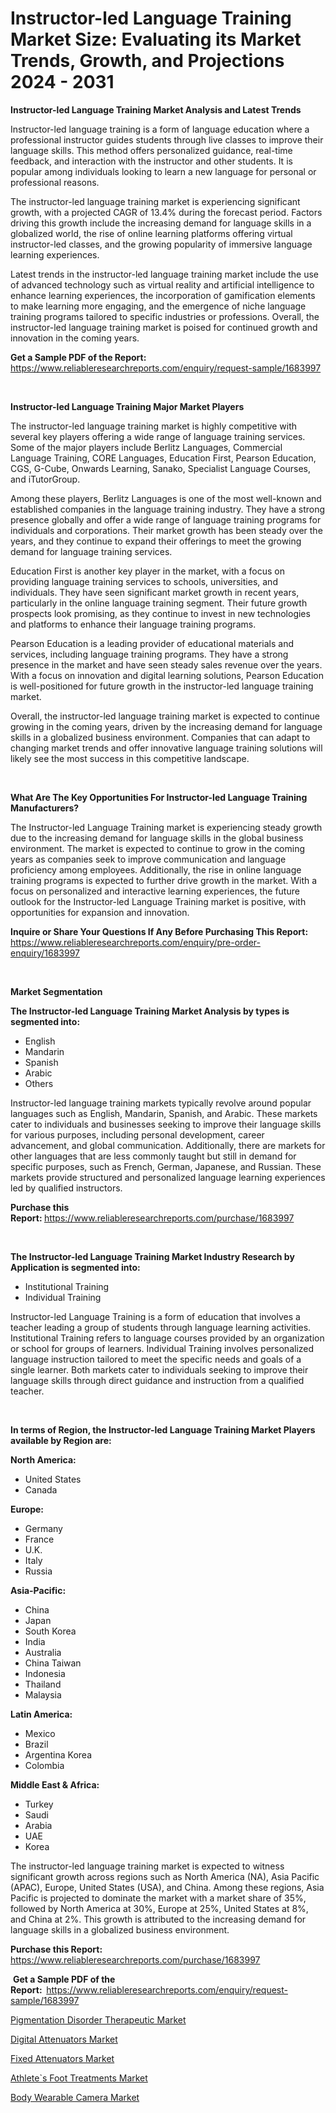 <p><h1>Instructor-led Language Training Market Size: Evaluating its Market Trends, Growth, and Projections 2024 - 2031</h1></p><p><strong>Instructor-led Language Training Market Analysis and Latest Trends</strong></p>
<p><p>Instructor-led language training is a form of language education where a professional instructor guides students through live classes to improve their language skills. This method offers personalized guidance, real-time feedback, and interaction with the instructor and other students. It is popular among individuals looking to learn a new language for personal or professional reasons.</p><p>The instructor-led language training market is experiencing significant growth, with a projected CAGR of 13.4% during the forecast period. Factors driving this growth include the increasing demand for language skills in a globalized world, the rise of online learning platforms offering virtual instructor-led classes, and the growing popularity of immersive language learning experiences.</p><p>Latest trends in the instructor-led language training market include the use of advanced technology such as virtual reality and artificial intelligence to enhance learning experiences, the incorporation of gamification elements to make learning more engaging, and the emergence of niche language training programs tailored to specific industries or professions. Overall, the instructor-led language training market is poised for continued growth and innovation in the coming years.</p></p>
<p><strong>Get a Sample PDF of the Report:&nbsp;</strong> <a href="https://www.reliableresearchreports.com/enquiry/request-sample/1683997">https://www.reliableresearchreports.com/enquiry/request-sample/1683997</a></p>
<p>&nbsp;</p>
<p><strong>Instructor-led Language Training Major Market Players</strong></p>
<p><p>The instructor-led language training market is highly competitive with several key players offering a wide range of language training services. Some of the major players include Berlitz Languages, Commercial Language Training, CORE Languages, Education First, Pearson Education, CGS, G-Cube, Onwards Learning, Sanako, Specialist Language Courses, and iTutorGroup.</p><p>Among these players, Berlitz Languages is one of the most well-known and established companies in the language training industry. They have a strong presence globally and offer a wide range of language training programs for individuals and corporations. Their market growth has been steady over the years, and they continue to expand their offerings to meet the growing demand for language training services.</p><p>Education First is another key player in the market, with a focus on providing language training services to schools, universities, and individuals. They have seen significant market growth in recent years, particularly in the online language training segment. Their future growth prospects look promising, as they continue to invest in new technologies and platforms to enhance their language training programs.</p><p>Pearson Education is a leading provider of educational materials and services, including language training programs. They have a strong presence in the market and have seen steady sales revenue over the years. With a focus on innovation and digital learning solutions, Pearson Education is well-positioned for future growth in the instructor-led language training market.</p><p>Overall, the instructor-led language training market is expected to continue growing in the coming years, driven by the increasing demand for language skills in a globalized business environment. Companies that can adapt to changing market trends and offer innovative language training solutions will likely see the most success in this competitive landscape.</p></p>
<p>&nbsp;</p>
<p><strong>What Are The Key Opportunities For Instructor-led Language Training Manufacturers?</strong></p>
<p><p>The Instructor-led Language Training market is experiencing steady growth due to the increasing demand for language skills in the global business environment. The market is expected to continue to grow in the coming years as companies seek to improve communication and language proficiency among employees. Additionally, the rise in online language training programs is expected to further drive growth in the market. With a focus on personalized and interactive learning experiences, the future outlook for the Instructor-led Language Training market is positive, with opportunities for expansion and innovation.</p></p>
<p><strong>Inquire or Share Your Questions If Any Before Purchasing This Report:</strong> <a href="https://www.reliableresearchreports.com/enquiry/pre-order-enquiry/1683997">https://www.reliableresearchreports.com/enquiry/pre-order-enquiry/1683997</a></p>
<p>&nbsp;</p>
<p><strong>Market Segmentation</strong></p>
<p><strong>The Instructor-led Language Training Market Analysis by types is segmented into:</strong></p>
<p><ul><li>English</li><li>Mandarin</li><li>Spanish</li><li>Arabic</li><li>Others</li></ul></p>
<p><p>Instructor-led language training markets typically revolve around popular languages such as English, Mandarin, Spanish, and Arabic. These markets cater to individuals and businesses seeking to improve their language skills for various purposes, including personal development, career advancement, and global communication. Additionally, there are markets for other languages that are less commonly taught but still in demand for specific purposes, such as French, German, Japanese, and Russian. These markets provide structured and personalized language learning experiences led by qualified instructors.</p></p>
<p><strong>Purchase this Report:&nbsp;</strong><a href="https://www.reliableresearchreports.com/purchase/1683997">https://www.reliableresearchreports.com/purchase/1683997</a></p>
<p>&nbsp;</p>
<p><strong>The Instructor-led Language Training Market Industry Research by Application is segmented into:</strong></p>
<p><ul><li>Institutional Training</li><li>Individual Training</li></ul></p>
<p><p>Instructor-led Language Training is a form of education that involves a teacher leading a group of students through language learning activities. Institutional Training refers to language courses provided by an organization or school for groups of learners. Individual Training involves personalized language instruction tailored to meet the specific needs and goals of a single learner. Both markets cater to individuals seeking to improve their language skills through direct guidance and instruction from a qualified teacher.</p></p>
<p>&nbsp;</p>
<p><strong>In terms of Region, the Instructor-led Language Training Market Players available by Region are:</strong></p>
<p>
    <p> <strong> North America: </strong>
        <ul>
            <li>United States</li>
            <li>Canada</li>
        </ul>
        </p> 
    <p> <strong> Europe: </strong>
        <ul>
            <li>Germany</li>
            <li>France</li>
            <li>U.K.</li>
            <li>Italy</li>
            <li>Russia</li>
        </ul>
        </p> 
    <p> <strong> Asia-Pacific: </strong>
        <ul>
            <li>China</li>
            <li>Japan</li>
            <li>South Korea</li>
            <li>India</li>
            <li>Australia</li>
            <li>China Taiwan</li>
            <li>Indonesia</li>
            <li>Thailand</li>
            <li>Malaysia</li>
        </ul>
        </p> 
    <p> <strong> Latin America: </strong>
        <ul>
            <li>Mexico</li>
            <li>Brazil</li>
            <li>Argentina Korea</li>
            <li>Colombia</li>
        </ul>
        </p> 
    <p> <strong> Middle East & Africa: </strong>
        <ul>
            <li>Turkey</li>
            <li>Saudi</li>
            <li>Arabia</li>
            <li>UAE</li>
            <li>Korea</li>
        </ul>
    </p>
    </p>
<p><p>The instructor-led language training market is expected to witness significant growth across regions such as North America (NA), Asia Pacific (APAC), Europe, United States (USA), and China. Among these regions, Asia Pacific is projected to dominate the market with a market share of 35%, followed by North America at 30%, Europe at 25%, United States at 8%, and China at 2%. This growth is attributed to the increasing demand for language skills in a globalized business environment.</p></p>
<p><strong>Purchase this Report: </strong><a href="https://www.reliableresearchreports.com/purchase/1683997">https://www.reliableresearchreports.com/purchase/1683997</a></p>
<p>&nbsp;<strong>Get a Sample PDF of the Report:&nbsp;&nbsp;</strong><a href="https://www.reliableresearchreports.com/enquiry/request-sample/1683997">https://www.reliableresearchreports.com/enquiry/request-sample/1683997</a></p>
<p><strong></strong></p>
<p><p><a href="https://issuu.com/reportprime-2/docs/pigmentation-disorder-therapeutic-market-size-2030">Pigmentation Disorder Therapeutic Market</a></p><p><a href="https://medium.com/@annaalexander40/digital-attenuators-market-comprehensive-assessment-by-type-application-and-geography-b34df5659ef0">Digital Attenuators Market</a></p><p><a href="https://medium.com/@annaalexander40/decoding-fixed-attenuators-market-metrics-market-share-trends-and-growth-patterns-e2470d832302">Fixed Attenuators Market</a></p><p><a href="https://issuu.com/reportprime-2/docs/athletes-foot-treatments-market-size-2030.pptx">Athlete`s Foot Treatments Market</a></p><p><a href="https://medium.com/@zoerees777/body-wearable-camera-market-size-market-outlook-and-market-forecast-2024-to-2031-af7a0b8fb242">Body Wearable Camera Market</a></p></p>